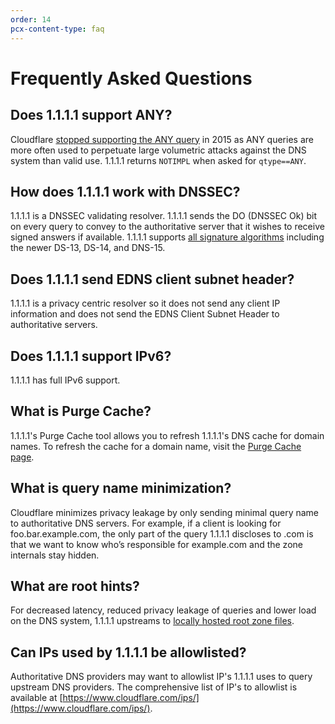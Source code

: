 ```yaml
---
order: 14
pcx-content-type: faq
---
```


# Frequently Asked Questions

## Does 1.1.1.1 support ANY?

Cloudflare [stopped supporting the ANY query](https://blog.cloudflare.com/deprecating-dns-any-meta-query-type/) in 2015 as ANY queries are more often used to perpetuate large volumetric attacks against the DNS system than valid use. 1.1.1.1 returns `NOTIMPL` when asked for `qtype==ANY`.

## How does 1.1.1.1 work with DNSSEC?

1.1.1.1 is a DNSSEC validating resolver. 1.1.1.1 sends the DO (DNSSEC Ok) bit on every query to convey to the authoritative server that it wishes to receive signed answers if available. 1.1.1.1 supports [all signature algorithms](https://www.iana.org/assignments/dns-sec-alg-numbers/dns-sec-alg-numbers.xhtml) including the newer DS-13, DS-14, and DNS-15.

## ​Does 1.1.1.1 send EDNS client subnet header?

1.1.1.1 is a privacy centric resolver so it does not send any client IP information and does not send the EDNS Client Subnet Header to authoritative servers.

## Does 1.1.1.1 support IPv6?

1.1.1.1 has full IPv6 support.

## What is Purge Cache?

1.1.1.1's Purge Cache tool allows you to refresh 1.1.1.1's DNS cache for domain names. To refresh the cache for a domain name, visit the [Purge Cache page](https://1.1.1.1/purge-cache/).

## What is query name minimization?

Cloudflare minimizes privacy leakage by only sending minimal query name to authoritative DNS servers. For example, if a client is looking for foo.bar.example.com, the only part of the query 1.1.1.1 discloses to .com is that we want to know who’s responsible for example.com and the zone internals stay hidden.

## What are root hints?

For decreased latency, reduced privacy leakage of queries and lower load on the DNS system, 1.1.1.1 upstreams to [locally hosted root zone files](https://blog.cloudflare.com/f-root/).

## Can IPs used by 1.1.1.1 be allowlisted?

Authoritative DNS providers may want to allowlist IP's 1.1.1.1 uses to query upstream DNS providers. The comprehensive list of IP's to allowlist is available at [https://www.cloudflare.com/ips/](https://www.cloudflare.com/ips/).
